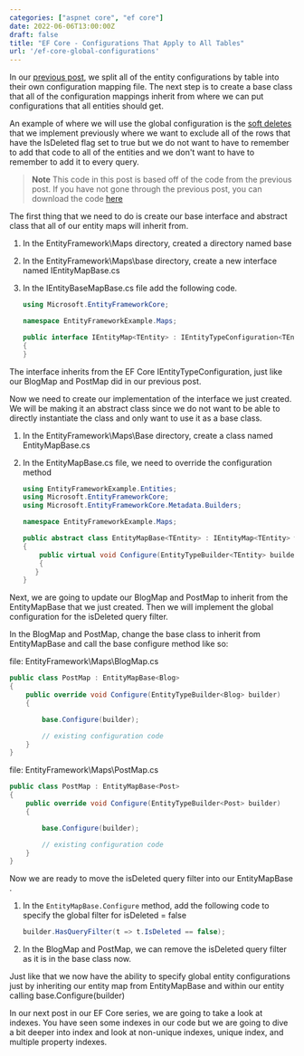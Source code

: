 ```yaml
---
categories: ["aspnet core", "ef core"]
date: 2022-06-06T13:00:00Z
draft: false
title: "EF Core - Configurations That Apply to All Tables"
url: '/ef-core-global-configurations'
---
```


In our [previous post](/ef-core-split-model-config), we split all of the entity configurations by table into their own configuration mapping file. The next step is to create a base class that all of the configuration mappings inherit from where we can put configurations that all entities should get.

An example of where we will use the global configuration is the [soft deletes](/ef-core-soft-deletes) that we implement previously where we want to exclude all of the rows that have the IsDeleted flag set to true but we do not want to have to remember to add that code to all of the entities and we don't want to have to remember to add it to every query.

<!--more-->

> **Note** This code in this post is based off of the code from the previous post.  If you have not gone through the previous post, you can download the code [here](https://github.com/digitaldrummerj/efcore-examples/tree/feature/4-entity-config-by-table)

The first thing that we need to do is create our base interface and abstract class that all of our entity maps will inherit from.

1. In the EntityFramework\Maps directory, created a directory named base
1. In the EntityFramework\Maps\base directory, create a new interface named IEntityMapBase.cs
1. In the IEntityBaseMapBase.cs file add the following code.

    ```cs
    using Microsoft.EntityFrameworkCore;

    namespace EntityFrameworkExample.Maps;

    public interface IEntityMap<TEntity> : IEntityTypeConfiguration<TEntity> where TEntity : class
    {
    }
    ```

The interface inherits from the EF Core IEntityTypeConfiguration, just like our BlogMap and PostMap did in our previous post.

Now we need to create our implementation of the interface we just created.  We will be making it an abstract class since we do not want to be able to directly instantiate the class and only want to use it as a base class.

1. In the EntityFramework\Maps\Base directory, create a class named EntityMapBase.cs
1. In the EntityMapBase.cs file, we need to override the configuration method

    ```cs
    using EntityFrameworkExample.Entities;
    using Microsoft.EntityFrameworkCore;
    using Microsoft.EntityFrameworkCore.Metadata.Builders;

    namespace EntityFrameworkExample.Maps;

    public abstract class EntityMapBase<TEntity> : IEntityMap<TEntity> where TEntity : class, IEntityBase
    {
        public virtual void Configure(EntityTypeBuilder<TEntity> builder)
        {
       }
    }
    ```

Next, we are going to update our BlogMap and PostMap to inherit from the EntityMapBase that we just created.  Then we will implement the global configuration for the isDeleted query filter.

In the BlogMap and PostMap, change the base class to inherit from EntityMapBase and call the base configure method like so:

file: EntityFramework\Maps\BlogMap.cs

```cs
public class PostMap : EntityMapBase<Blog>
{
    public override void Configure(EntityTypeBuilder<Blog> builder)
    {

        base.Configure(builder);

        // existing configuration code
    }
}
```

file: EntityFramework\Maps\PostMap.cs

```cs
public class PostMap : EntityMapBase<Post>
{
    public override void Configure(EntityTypeBuilder<Post> builder)
    {

        base.Configure(builder);

        // existing configuration code
    }
}
```

Now we are ready to move the isDeleted query filter into our EntityMapBase .

1. In the `EntityMapBase.Configure` method, add the following code to specify the global filter for isDeleted = false

    ```cs
    builder.HasQueryFilter(t => t.IsDeleted == false);
    ```

1. In the BlogMap and PostMap, we can remove the isDeleted query filter as it is in the base class now.

Just like that we now have the ability to specify global entity configurations just by inheriting our entity map from EntityMapBase and within our entity calling base.Configure(builder)

In our next post in our EF Core series, we are going to take a look at indexes.  You have seen some indexes in our code but we are going to dive a bit deeper into index and look at non-unique indexes, unique index, and multiple property indexes.
